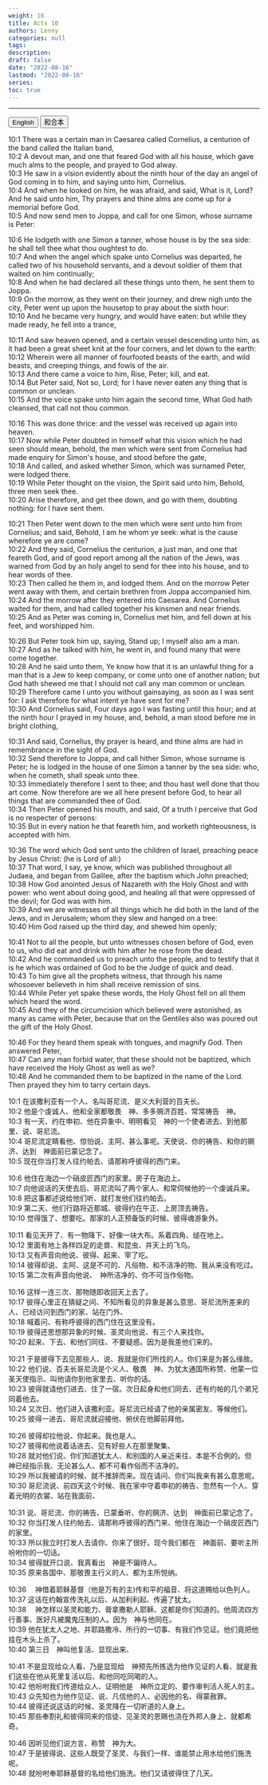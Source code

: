 ```yaml
---
weight: 10
title: Acts 10
authors: Lenny
categories: null
tags: 
description: 
draft: false
date: "2022-08-16"
lastmod: "2022-08-16"
series:
toc: true
---
```



<!--more-->
---

<!-- Tab links -->
<div class="tab">
  <button class="tablinks active" onclick="tablabel(event, 'english')">English</button>
  <button class="tablinks" onclick="tablabel(event, 'chinese')">和合本</button>
  
</div>

<!-- Tab content -->
<div id="english" class="tabcontent" style="display:block">

10:1 There was a certain man in Caesarea called Cornelius, a centurion of the band called the Italian band,  
10:2 A devout man, and one that feared God with all his house, which gave much alms to the people, and prayed to God alway.  
10:3 He saw in a vision evidently about the ninth hour of the day an angel of God coming in to him, and saying unto him, Cornelius.  
10:4 And when he looked on him, he was afraid, and said, What is it, Lord? And he said unto him, Thy prayers and thine alms are come up for a memorial before God.  
10:5 And now send men to Joppa, and call for one Simon, whose surname is Peter:  

10:6 He lodgeth with one Simon a tanner, whose house is by the sea side: he shall tell thee what thou oughtest to do.  
10:7 And when the angel which spake unto Cornelius was departed, he called two of his household servants, and a devout soldier of them that waited on him continually;  
10:8 And when he had declared all these things unto them, he sent them to Joppa.  
10:9 On the morrow, as they went on their journey, and drew nigh unto the city, Peter went up upon the housetop to pray about the sixth hour:  
10:10 And he became very hungry, and would have eaten: but while they made ready, he fell into a trance,  

10:11 And saw heaven opened, and a certain vessel descending unto him, as it had been a great sheet knit at the four corners, and let down to the earth:  
10:12 Wherein were all manner of fourfooted beasts of the earth, and wild beasts, and creeping things, and fowls of the air.  
10:13 And there came a voice to him, Rise, Peter; kill, and eat.  
10:14 But Peter said, Not so, Lord; for I have never eaten any thing that is common or unclean.  
10:15 And the voice spake unto him again the second time, What God hath cleansed, that call not thou common.  

10:16 This was done thrice: and the vessel was received up again into heaven.  
10:17 Now while Peter doubted in himself what this vision which he had seen should mean, behold, the men which were sent from Cornelius had made enquiry for Simon's house, and stood before the gate,  
10:18 And called, and asked whether Simon, which was surnamed Peter, were lodged there.  
10:19 While Peter thought on the vision, the Spirit said unto him, Behold, three men seek thee.  
10:20 Arise therefore, and get thee down, and go with them, doubting nothing: for I have sent them.  

10:21 Then Peter went down to the men which were sent unto him from Cornelius; and said, Behold, I am he whom ye seek: what is the cause wherefore ye are come?  
10:22 And they said, Cornelius the centurion, a just man, and one that feareth God, and of good report among all the nation of the Jews, was warned from God by an holy angel to send for thee into his house, and to hear words of thee.  
10:23 Then called he them in, and lodged them. And on the morrow Peter went away with them, and certain brethren from Joppa accompanied him.  
10:24 And the morrow after they entered into Caesarea. And Cornelius waited for them, and had called together his kinsmen and near friends.  
10:25 And as Peter was coming in, Cornelius met him, and fell down at his feet, and worshipped him.  

10:26 But Peter took him up, saying, Stand up; I myself also am a man.  
10:27 And as he talked with him, he went in, and found many that were come together.  
10:28 And he said unto them, Ye know how that it is an unlawful thing for a man that is a Jew to keep company, or come unto one of another nation; but God hath shewed me that I should not call any man common or unclean.  
10:29 Therefore came I unto you without gainsaying, as soon as I was sent for: I ask therefore for what intent ye have sent for me?  
10:30 And Cornelius said, Four days ago I was fasting until this hour; and at the ninth hour I prayed in my house, and, behold, a man stood before me in bright clothing,  

10:31 And said, Cornelius, thy prayer is heard, and thine alms are had in remembrance in the sight of God.  
10:32 Send therefore to Joppa, and call hither Simon, whose surname is Peter; he is lodged in the house of one Simon a tanner by the sea side: who, when he cometh, shall speak unto thee.  
10:33 Immediately therefore I sent to thee; and thou hast well done that thou art come. Now therefore are we all here present before God, to hear all things that are commanded thee of God.  
10:34 Then Peter opened his mouth, and said, Of a truth I perceive that God is no respecter of persons:  
10:35 But in every nation he that feareth him, and worketh righteousness, is accepted with him.  

10:36 The word which God sent unto the children of Israel, preaching peace by Jesus Christ: (he is Lord of all:)  
10:37 That word, I say, ye know, which was published throughout all Judaea, and began from Galilee, after the baptism which John preached;  
10:38 How God anointed Jesus of Nazareth with the Holy Ghost and with power: who went about doing good, and healing all that were oppressed of the devil; for God was with him.  
10:39 And we are witnesses of all things which he did both in the land of the Jews, and in Jerusalem; whom they slew and hanged on a tree:  
10:40 Him God raised up the third day, and shewed him openly;  

10:41 Not to all the people, but unto witnesses chosen before of God, even to us, who did eat and drink with him after he rose from the dead.  
10:42 And he commanded us to preach unto the people, and to testify that it is he which was ordained of God to be the Judge of quick and dead.  
10:43 To him give all the prophets witness, that through his name whosoever believeth in him shall receive remission of sins.  
10:44 While Peter yet spake these words, the Holy Ghost fell on all them which heard the word.  
10:45 And they of the circumcision which believed were astonished, as many as came with Peter, because that on the Gentiles also was poured out the gift of the Holy Ghost.  

10:46 For they heard them speak with tongues, and magnify God. Then answered Peter,  
10:47 Can any man forbid water, that these should not be baptized, which have received the Holy Ghost as well as we?  
10:48 And he commanded them to be baptized in the name of the Lord. Then prayed they him to tarry certain days.  
</div>

<div id="chinese" class="tabcontent">

10:1 在该撒利亚有一个人、名叫哥尼流、是义大利营的百夫长。  
10:2 他是个虔诚人、他和全家都敬畏　神、多多赒济百姓、常常祷告　神。  
10:3 有一天、约在申初、他在异象中、明明看见　神的一个使者进去、到他那里、说、哥尼流。  
10:4 哥尼流定睛看他、惊怕说、主阿、甚么事呢。天使说、你的祷告、和你的赒济、达到　神面前已蒙记念了。  
10:5 现在你当打发人往约帕去、请那称呼彼得的西门来。  

10:6 他住在海边一个硝皮匠西门的家里。房子在海边上。  
10:7 向他说话的天使去后、哥尼流叫了两个家人、和常伺候他的一个虔诚兵来。  
10:8 把这事都述说给他们听、就打发他们往约帕去。  
10:9 第二天、他们行路将近那城、彼得约在午正、上房顶去祷告。  
10:10 觉得饿了、想要吃。那家的人正预备饭的时候、彼得魂游象外。  

10:11 看见天开了、有一物降下、好像一块大布。系着四角、缒在地上。  
10:12 里面有地上各样四足的走兽、和昆虫、并天上的飞鸟。  
10:13 又有声音向他说、彼得、起来、宰了吃。  
10:14 彼得却说、主阿、这是不可的、凡俗物、和不洁净的物、我从来没有吃过。  
10:15 第二次有声音向他说、　神所洁净的、你不可当作俗物。  

10:16 这样一连三次、那物随即收回天上去了。  
10:17 彼得心里正在猜疑之间、不知所看见的异象是甚么意思、哥尼流所差来的人、已经访问到西门的家、站在门外、  
10:18 喊着问、有称呼彼得的西门住在这里没有。  
10:19 彼得还思想那异象的时候、圣灵向他说、有三个人来找你。  
10:20 起来、下去、和他们同往、不要疑惑。因为是我差他们来的。  

10:21 于是彼得下去见那些人、说、我就是你们所找的人。你们来是为甚么缘故。  
10:22 他们说、百夫长哥尼流是个义人、敬畏　神、为犹太通国所称赞、他蒙一位圣天使指示、叫他请你到他家里去、听你的话。  
10:23 彼得就请他们进去、住了一宿。次日起身和他们同去、还有约帕的几个弟兄同着他去。  
10:24 又次日、他们进入该撒利亚。哥尼流已经请了他的亲属密友、等候他们。  
10:25 彼得一进去、哥尼流就迎接他、俯伏在他脚前拜他。  

10:26 彼得却拉他说、你起来。我也是人。  
10:27 彼得和他说着话进去、见有好些人在那里聚集、  
10:28 就对他们说、你们知道犹太人、和别国的人亲近来往、本是不合例的。但　神已经指示我、无论甚么人、都不可看作俗而不洁净的。  
10:29 所以我被请的时候、就不推辞而来。现在请问、你们叫我来有甚么意思呢。  
10:30 哥尼流说、前四天这个时候、我在家中守着申初的祷告、忽然有一个人、穿着光明的衣裳、站在我面前、  

10:31 说、哥尼流、你的祷告、已蒙垂听、你的赒济、达到　神面前已蒙记念了。  
10:32 你当打发人往约帕去、请那称呼彼得的西门来、他住在海边一个硝皮匠西门的家里。  
10:33 所以我立时打发人去请你、你来了很好。现今我们都在　神面前、要听主所吩咐你的一切话。  
10:34 彼得就开口说、我真看出　神是不偏待人。  
10:35 原来各国中、那敬畏主行义的人、都为主所悦纳。  

10:36 　神借着耶稣基督（他是万有的主)传和平的福音、将这道赐给以色列人。  
10:37 这话在约翰宣传洗礼以后、从加利利起、传遍了犹太。  
10:38 　神怎样以圣灵和能力、膏拿撒勒人耶稣、这都是你们知道的。他周流四方行善事、医好凡被魔鬼压制的人。因为　神与他同在。  
10:39 他在犹太人之地、并耶路撒冷、所行的一切事、有我们作见证。他们竟把他挂在木头上杀了。  
10:40 第三日　神叫他复活、显现出来、  

10:41 不是显现给众人看、乃是显现给　神预先所拣选为他作见证的人看、就是我们这些在他从死里复活以后、和他同吃同喝的人。  
10:42 他吩咐我们传道给众人、证明他是　神所立定的、要作审判活人死人的主。  
10:43 众先知也为他作见证、说、凡信他的人、必因他的名、得蒙赦罪。  
10:44 彼得还说这话的时候、圣灵降在一切听道的人身上。  
10:45 那些奉割礼和彼得同来的信徒、见圣灵的恩赐也浇在外邦人身上、就都希奇。  

10:46 因听见他们说方言、称赞　神为大。  
10:47 于是彼得说、这些人既受了圣灵、与我们一样、谁能禁止用水给他们施洗呢。  
10:48 就吩咐奉耶稣基督的名给他们施洗。他们又请彼得住了几天。  
</div>